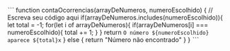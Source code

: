 ˋˋˋ
function contaOcorrencias(arrayDeNumeros, numeroEscolhido) {
  // Escreva seu código aqui
  if(arrayDeNumeros.includes(numeroEscolhido)){
    let total = -1;
    for(let i of arrayDeNumeros){
      if(arrayDeNumeros[i] === numeroEscolhido){
        total += 1;
      }
    }
    return `O número ${numeroEscolhido} aparece ${total}x` 
  } else {
    return "Número não encontrado"
  }
}
ˋˋˋ
